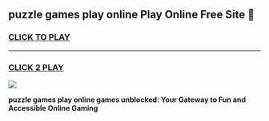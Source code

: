
## puzzle games play online Play Online Free Site 👋
<h3>
<a href="https://download.freeplayer.one?title=puzzle_games_play_online&ref=21F">CLICK TO PLAY</a></h3>
<hr>

<h3>
<a href="https://download.freeplayer.one?title=puzzle_games_play_online&ref=21F">CLICK 2 PLAY</a>
  
</h3>

<a href="https://download.freeplayer.one?title=puzzle_games_play_online&ref=21F"><img src="https://cdnb.artstation.com/p/assets/images/images/032/539/853/original/anto-thomas-button-gif.gif"></a>


**puzzle games play online games unblocked: Your Gateway to Fun and Accessible Online Gaming**
